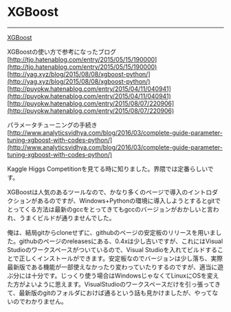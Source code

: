 # XGBoost

---

[XGBoost](https://github.com/dmlc/xgboost)

XGBoostの使い方で参考になったブログ  
[http://tjo.hatenablog.com/entry/2015/05/15/190000](http://tjo.hatenablog.com/entry/2015/05/15/190000)  
[http://yag.xyz/blog/2015/08/08/xgboost-python/](http://yag.xyz/blog/2015/08/08/xgboost-python/)  
[http://puyokw.hatenablog.com/entry/2015/04/11/040941](http://puyokw.hatenablog.com/entry/2015/04/11/040941)  
[http://puyokw.hatenablog.com/entry/2015/08/07/220906](http://puyokw.hatenablog.com/entry/2015/08/07/220906)  

パラメータチューニングの手続き
[http://www.analyticsvidhya.com/blog/2016/03/complete-guide-parameter-tuning-xgboost-with-codes-python/](http://www.analyticsvidhya.com/blog/2016/03/complete-guide-parameter-tuning-xgboost-with-codes-python/)

Kaggle Higgs Competitionを見てる時に知りました。界隈では定番らしいです。

XGBoostは人気のあるツールなので、かなり多くのページで導入のイントロダクションがあるのですが、Windows+Pythonの環境に導入しようとするとgitでとってくる方法は最新のgccをとってきてもgccのバージョンがおかしいと言われ、うまくビルドが通りませんでした。

俺は、結局gitからcloneせずに、githubのページの安定板のリリースを用いました。githubのページのreleasesにある、0.4xは少し古いですが、これにはVisual Studioのワークスペースがついているので、Visual Studioを入れてビルドすることで正しくインストールができます。安定板なのでバージョンは少し落ち、実際最新版である機能が一部使えなかったり変わっていたりするのですが、適当に遊ぶ分には十分です。じっくり使う場合はWindowsじゃなくてLinuxにOSを変えた方がよいように思えます。VisualStudioのワークスペースだけを引っ張ってきて、最新版のgitのフォルダにおけば通るという話も見かけましたが、やってないのでわかりません。
